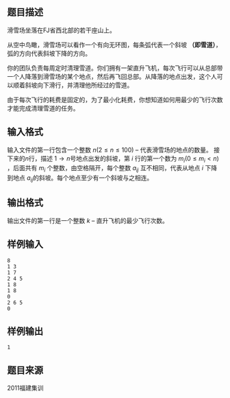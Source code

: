 ## 题目描述

滑雪场坐落在FJ省西北部的若干座山上。

从空中鸟瞰，滑雪场可以看作一个有向无环图，每条弧代表一个斜坡 **（即雪道）**，弧的方向代表斜坡下降的方向。

你的团队负责每周定时清理雪道。你们拥有一架直升飞机，每次飞行可以从总部带一个人降落到滑雪场的某个地点，然后再飞回总部。从降落的地点出发，这个人可以顺着斜坡向下滑行，并清理他所经过的雪道。

由于每次飞行的耗费是固定的，为了最小化耗费，你想知道如何用最少的飞行次数才能完成清理雪道的任务。

## 输入格式

输入文件的第一行包含一个整数 $n (2 \le n \le 100)$ – 代表滑雪场的地点的数量。
接下来的$n$行，描述 $1 \to n$号地点出发的斜坡，第 $i$ 行的第一个数为 $m_i  (0 \le m_i < n)$ ，后面共有 $m_i$ 个整数，由空格隔开，每个整数 $a_{ij}$ 互不相同，代表从地点 $i$ 下降到地点 $a_{ij}$的斜坡。每个地点至少有一个斜坡与之相连。

## 输出格式

输出文件的第一行是一个整数 $k$  – 直升飞机的最少飞行次数。

## 样例输入

```input
8
1 3
1 7
2 4 5
1 8
1 8
0
2 6 5
0
```

## 样例输出

```output
1
```

## 题目来源

2011福建集训
